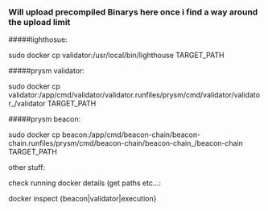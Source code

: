 ### Will upload precompiled Binarys here once i find a way around the upload limit

#####lighthosue:

sudo docker cp validator:/usr/local/bin/lighthouse TARGET_PATH

#####prysm validator:

sudo docker cp validator:/app/cmd/validator/validator.runfiles/prysm/cmd/validator/validator_/validator TARGET_PATH

#####prysm beacon:

 sudo docker cp  beacon:/app/cmd/beacon-chain/beacon-chain.runfiles/prysm/cmd/beacon-chain/beacon-chain_/beacon-chain TARGET_PATH



other stuff:

check running docker details (get paths etc...:

docker inspect {beacon|validator|execution}
